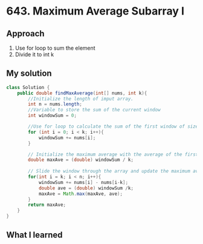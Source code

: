 # 643. Maximum Average Subarray I

## Approach
1. Use for loop to sum the element 
2. Divide it to int k 

## My solution
```java
class Solution {
    public double findMaxAverage(int[] nums, int k){
        //Initialize the length of imput array. 
        int n = nums.length; 
        //Variable to store the sum of the current window
        int windowSum = 0; 

        //Use for loop to calculate the sum of the first window of size k
        for (int i = 0; i < k; i++){
            windowSum += nums[i]; 
        }

        // Initialize the maximum average with the average of the first window
        double maxAve = (double) windowSum / k; 
        
        // Slide the window through the array and update the maximum average
        for(int i = k; i < n; i++){
            windowSum += nums[i] - nums[i-k]; 
            double ave = (double) windowSum /k; 
            maxAve = Math.max(maxAve, ave); 
        }
        return maxAve; 
    }
}
```
## What I learned 



